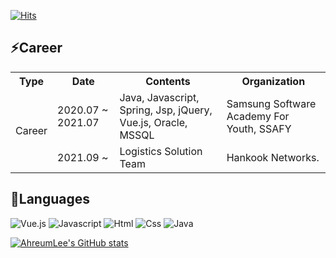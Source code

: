 [![Hits](https://hits.seeyoufarm.com/api/count/incr/badge.svg?url=https%3A%2F%2Fgithub.com%2Flahreum&count_bg=%2379C83D&title_bg=%23555555&icon=&icon_color=%23E7E7E7&title=hits&edge_flat=false)](https://hits.seeyoufarm.com)

<!--
**lahreum/lahreum** is a ✨ _special_ ✨ repository because its `README.md` (this file) appears on your GitHub profile.

Here are some ideas to get you started:

- 🔭 I’m currently working on ...
- 🌱 I’m currently learning ...
- 👯 I’m looking to collaborate on ...
- 🤔 I’m looking for help with ...
- 💬 Ask me about ...
- 📫 How to reach me: ...
- 😄 Pronouns: ...
- ⚡ Fun fact: ...
-->

## ⚡Career

<table>
  <tr>
    <th>Type</th>
    <th>Date</th>
    <th>Contents</th>
    <th>Organization</th>
  </<tr>
  <tr>
    <td rowspan="2">Career</td>
    <td>2020.07 ~ 2021.07</td>
    <td>Java, Javascript, Spring, Jsp, jQuery, Vue.js, Oracle, MSSQL</td>
    <td>Samsung Software Academy For Youth, SSAFY</td>
  </tr>
  <tr>
    <td>2021.09 ~</td>
    <td>Logistics Solution Team</td>
    <td>Hankook Networks.</td>
  </tr>
</table>

## 💬Languages
![Vue.js](https://img.shields.io/badge/-Vue.js-orange)
![Javascript](https://img.shields.io/badge/-Javascript-yellow)
![Html](https://img.shields.io/badge/-Html-green)
![Css](https://img.shields.io/badge/-Css-blue)
![Java](https://img.shields.io/badge/-Java-lightgrey)


[![AhreumLee's GitHub stats](https://github-readme-stats.vercel.app/api?username=lahreum)](https://github.com/anuraghazra/github-readme-stats)



